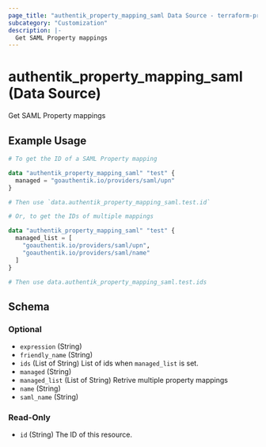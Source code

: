 ```yaml
---
page_title: "authentik_property_mapping_saml Data Source - terraform-provider-authentik"
subcategory: "Customization"
description: |-
  Get SAML Property mappings
---
```


# authentik_property_mapping_saml (Data Source)

Get SAML Property mappings

## Example Usage

```terraform
# To get the ID of a SAML Property mapping

data "authentik_property_mapping_saml" "test" {
  managed = "goauthentik.io/providers/saml/upn"
}

# Then use `data.authentik_property_mapping_saml.test.id`

# Or, to get the IDs of multiple mappings

data "authentik_property_mapping_saml" "test" {
  managed_list = [
    "goauthentik.io/providers/saml/upn",
    "goauthentik.io/providers/saml/name"
  ]
}

# Then use data.authentik_property_mapping_saml.test.ids
```

<!-- schema generated by tfplugindocs -->
## Schema

### Optional

- `expression` (String)
- `friendly_name` (String)
- `ids` (List of String) List of ids when `managed_list` is set.
- `managed` (String)
- `managed_list` (List of String) Retrive multiple property mappings
- `name` (String)
- `saml_name` (String)

### Read-Only

- `id` (String) The ID of this resource.


